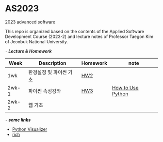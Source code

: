 # AS2023
2023 advanced software

This repo is organized based on the contents of the Applied Software Development Course (2023-2) and lecture notes of Professor Taegon Kim of Jeonbuk National University.

`-` ***Lecture & Homework***

| Week  |Description| Homework                                                |note|
|-------|------------|---------------------------------------------------------|-----|
| 1wk   | 환경설정 및 파이썬 기초 | [HW2](https://github.com/pinkocto/AS2023/tree/main/hw2) ||
| 2wk-1 | 파이썬 속성강좌 | [HW3](https://github.com/pinkocto/AS2023/tree/main/hw3) |[How to Use Python](https://realpython.com/python-first-steps/#take-your-python-skills-to-the-next-level)|
| 2wk-2 | 웹 기초 | | |

`-` ***some links***

- [Python Visualizer](https://pythontutor.com/visualize.html#mode=edit)
- [rich](https://github.com/Textualize/rich)